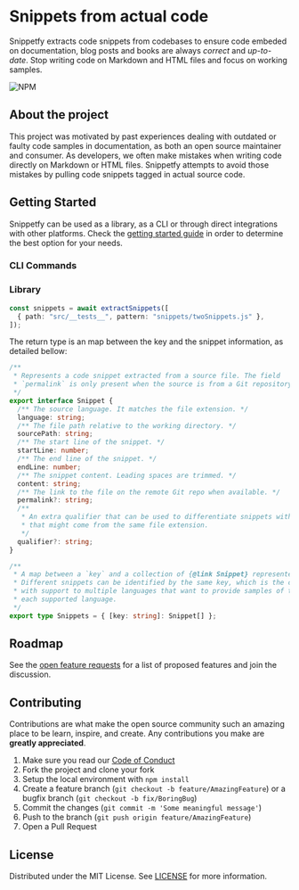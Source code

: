 # Snippets from actual code

Snippetfy extracts code snippets from codebases to ensure code embeded on documentation, blog posts and books are always *correct* and *up-to-date*. Stop writing code on Markdown and HTML files and focus on working samples.


![NPM](https://img.shields.io/npm/v/@snippetfy/core?style=flat-square)


## About the project

This project was motivated by past experiences dealing with outdated or faulty code samples in documentation, as both an open source maintainer and consumer. As developers, we often make mistakes when writing code directly on Markdown or HTML files. Snippetfy attempts to avoid those mistakes by pulling code snippets tagged in actual source code.

## Getting Started

Snippetfy can be used as a library, as a CLI or through direct integrations with other platforms. Check the [getting started guide](https://roxlabs.github.io/snippetfy/getting-started/) in order to determine the best option for your needs.

### CLI Commands

<!-- commands -->
<!-- commandsstop -->

### Library

<!--- @snippet:include(readme.lib) --->
```ts
const snippets = await extractSnippets([
  { path: "src/__tests__", pattern: "snippets/twoSnippets.js" },
]);
```

The return type is an map between the key and the snippet information, as detailed bellow:

<!--- @snippet:include(readme.types) --->
```ts
/**
 * Represents a code snippet extracted from a source file. The field
 * `permalink` is only present when the source is from a Git repository.
 */
export interface Snippet {
  /** The source language. It matches the file extension. */
  language: string;
  /** The file path relative to the working directory. */
  sourcePath: string;
  /** The start line of the snippet. */
  startLine: number;
  /** The end line of the snippet. */
  endLine: number;
  /** The snippet content. Leading spaces are trimmed. */
  content: string;
  /** The link to the file on the remote Git repo when available. */
  permalink?: string;
  /**
   * An extra qualifier that can be used to differentiate snippets with the same key
   * that might come from the same file extension.
   */
  qualifier?: string;
}

/**
 * A map between a `key` and a collection of {@link Snippet} represented by it.
 * Different snippets can be identified by the same key, which is the case in projects
 * with support to multiple languages that want to provide samples of the same API in
 * each supported language.
 */
export type Snippets = { [key: string]: Snippet[] };
```

## Roadmap

See the [open feature requests](https://github.com/roxlabs/snippetfy/labels/enhancement) for a list of proposed features and join the discussion.

## Contributing

Contributions are what make the open source community such an amazing place to be learn, inspire, and create. Any contributions you make are **greatly appreciated**.

1. Make sure you read our [Code of Conduct](https://github.com/roxlabs/snippetfy/blob/main/CODE_OF_CONDUCT.md)
1. Fork the project and clone your fork
1. Setup the local environment with `npm install`
1. Create a feature branch (`git checkout -b feature/AmazingFeature`) or a bugfix branch (`git checkout -b fix/BoringBug`)
1. Commit the changes (`git commit -m 'Some meaningful message'`)
1. Push to the branch (`git push origin feature/AmazingFeature`)
1. Open a Pull Request


## License

Distributed under the MIT License. See [LICENSE](https://github.com/roxlabs/snippetfy/blob/main/LICENSE) for more information.
